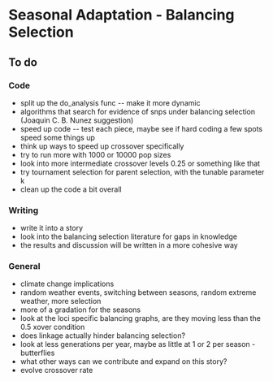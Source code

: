 # Seasonal Adaptation - Balancing Selection

## To do

### Code
- split up the do_analysis func -- make it more dynamic
- algorithms that search for evidence of snps under balancing selection (Joaquin C. B. Nunez suggestion)
- speed up code -- test each piece, maybe see if hard coding a few spots speed some things up
- think up ways to speed up crossover specifically
- try to run more with 1000 or 10000 pop sizes
- look into more intermediate crossover levels 0.25 or something like that
- try tournament selection for parent selection, with the tunable parameter k
- clean up the code a bit overall

### Writing
- write it into a story
- look into the balancing selection literature for gaps in knowledge
- the results and discussion will be written in a more cohesive way

### General
- climate change implications
- random weather events, switching between seasons, random extreme weather, more selection
- more of a gradation for the seasons
- look at the loci specific balancing graphs, are they moving less than the 0.5 xover condition
- does linkage actually hinder balancing selection?
- look at less generations per year, maybe as little at 1 or 2 per season - butterflies
- what other ways can we contribute and expand on this story?
- evolve crossover rate
